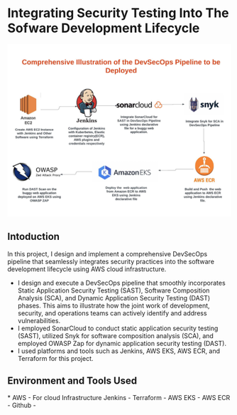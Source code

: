 # Integrating Security Testing Into The Sofware Development Lifecycle
<img src="https://raw.githubusercontent.com/bayulus/devsecops-jenkins-aws/d43e6146dfefaf7f5902677e2872684f4f15d64a/images/DevSecOps-%20Project%20Dissertation.jpg" >

<h2>Intoduction</h2> 

In this project, I design and implement a comprehensive DevSecOps pipeline that seamlessly integrates security practices into the software development lifecycle using AWS cloud infrastructure.
  * I design and execute a DevSecOps pipeline that smoothly incorporates Static Application Security Testing (SAST), Software Composition Analysis (SCA), and Dynamic Application Security Testing (DAST) phases. This aims to illustrate how the joint work of development, security, and operations teams can actively identify and address vulnerabilities.
  * I employed SonarCloud to conduct static application security testing (SAST), utilized Snyk for software composition analysis (SCA), and employed OWASP Zap for dynamic application security testing (DAST).
  * I used  platforms and tools such as Jenkins, AWS EKS, AWS ECR, and Terraform for this project.

<h2>Environment and Tools Used</h2>
 * AWS - For cloud Infrastructure
  Jenkins - 
Terraform - 
AWS EKS - 
AWS ECR - 
Github - 

